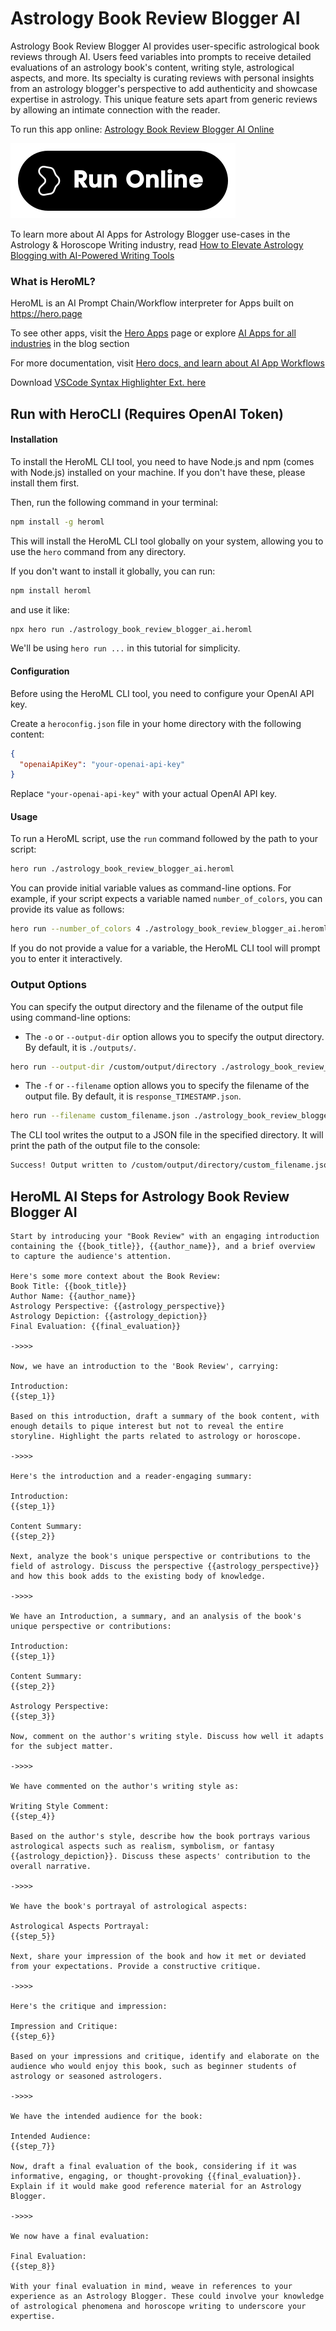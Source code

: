 # Astrology Book Review Blogger AI

Astrology Book Review Blogger AI provides user-specific astrological book reviews through AI. Users feed variables into prompts to receive detailed evaluations of an astrology book's content, writing style, astrological aspects, and more. Its specialty is curating reviews with personal insights from an astrology blogger's perspective to add authenticity and showcase expertise in astrology. This unique feature sets apart from generic reviews by allowing an intimate connection with the reader.

To run this app online: [Astrology Book Review Blogger AI Online](https://hero.page/app/astrology-book-review-blogger-ai-ai-powered-personalized-astrology-reviews/mL0QmuDkKRjCCTdQCySC)

[![Run Astrology Book Review Blogger AI Online](/assets/run.svg)](https://hero.page/app/astrology-book-review-blogger-ai-ai-powered-personalized-astrology-reviews/mL0QmuDkKRjCCTdQCySC)

To learn more about AI Apps for Astrology Blogger use-cases in the Astrology & Horoscope Writing industry, read [How to Elevate Astrology Blogging with AI-Powered Writing Tools](https://hero.page/blog/ai/astrology-and-horoscope-writing/how-to-elevate-astrology-blogging-with-ai-powered-writing-tools/170738)

### What is HeroML?
HeroML is an AI Prompt Chain/Workflow interpreter for Apps built on https://hero.page 

To see other apps, visit the [Hero Apps](https://hero.page/apps) page or explore [AI Apps for all industries](https://hero.page/blog) in the blog section

For more documentation, visit [Hero docs, and learn about AI App Workflows](https://hero.page/tutorials/introduction-to-heroml)

Download [VSCode Syntax Highlighter Ext. here](https://marketplace.visualstudio.com/items?itemName=hero-page.heroml)

## Run with HeroCLI (Requires OpenAI Token)

#### Installation

To install the HeroML CLI tool, you need to have Node.js and npm (comes with Node.js) installed on your machine. If you don't have these, please install them first. 

Then, run the following command in your terminal:

```bash
npm install -g heroml
```

This will install the HeroML CLI tool globally on your system, allowing you to use the `hero` command from any directory.

If you don't want to install it globally, you can run:

```bash
npm install heroml
```

and use it like:

```bash
npx hero run ./astrology_book_review_blogger_ai.heroml
```

We'll be using `hero run ...` in this tutorial for simplicity.

#### Configuration

Before using the HeroML CLI tool, you need to configure your OpenAI API key. 

Create a `heroconfig.json` file in your home directory with the following content:

```json
{
  "openaiApiKey": "your-openai-api-key"
}
```

Replace `"your-openai-api-key"` with your actual OpenAI API key.

#### Usage

To run a HeroML script, use the `run` command followed by the path to your script:

```bash
hero run ./astrology_book_review_blogger_ai.heroml
```

You can provide initial variable values as command-line options. For example, if your script expects a variable named `number_of_colors`, you can provide its value as follows:

```bash
hero run --number_of_colors 4 ./astrology_book_review_blogger_ai.heroml
```

If you do not provide a value for a variable, the HeroML CLI tool will prompt you to enter it interactively.

### Output Options

You can specify the output directory and the filename of the output file using command-line options:

- The `-o` or `--output-dir` option allows you to specify the output directory. By default, it is `./outputs/`.

```bash
hero run --output-dir /custom/output/directory ./astrology_book_review_blogger_ai.heroml
```

- The `-f` or `--filename` option allows you to specify the filename of the output file. By default, it is `response_TIMESTAMP.json`.

```bash
hero run --filename custom_filename.json ./astrology_book_review_blogger_ai.heroml
```

The CLI tool writes the output to a JSON file in the specified directory. It will print the path of the output file to the console:

```bash
Success! Output written to /custom/output/directory/custom_filename.json
```


## HeroML AI Steps for Astrology Book Review Blogger AI
```
Start by introducing your "Book Review" with an engaging introduction containing the {{book_title}}, {{author_name}}, and a brief overview to capture the audience's attention. 

Here's some more context about the Book Review:
Book Title: {{book_title}}
Author Name: {{author_name}}
Astrology Perspective: {{astrology_perspective}}
Astrology Depiction: {{astrology_depiction}}
Final Evaluation: {{final_evaluation}}

->>>>

Now, we have an introduction to the 'Book Review', carrying:

Introduction:
{{step_1}}

Based on this introduction, draft a summary of the book content, with enough details to pique interest but not to reveal the entire storyline. Highlight the parts related to astrology or horoscope.

->>>>

Here's the introduction and a reader-engaging summary:

Introduction:
{{step_1}}

Content Summary:
{{step_2}}

Next, analyze the book's unique perspective or contributions to the field of astrology. Discuss the perspective {{astrology_perspective}} and how this book adds to the existing body of knowledge.

->>>>

We have an Introduction, a summary, and an analysis of the book's unique perspective or contributions:

Introduction:
{{step_1}}

Content Summary:
{{step_2}}

Astrology Perspective:
{{step_3}}

Now, comment on the author's writing style. Discuss how well it adapts for the subject matter.

->>>>

We have commented on the author's writing style as:

Writing Style Comment:
{{step_4}}

Based on the author's style, describe how the book portrays various astrological aspects such as realism, symbolism, or fantasy {{astrology_depiction}}. Discuss these aspects' contribution to the overall narrative.

->>>>

We have the book's portrayal of astrological aspects:

Astrological Aspects Portrayal:
{{step_5}}

Next, share your impression of the book and how it met or deviated from your expectations. Provide a constructive critique.

->>>>

Here's the critique and impression:

Impression and Critique:
{{step_6}}

Based on your impressions and critique, identify and elaborate on the audience who would enjoy this book, such as beginner students of astrology or seasoned astrologers.

->>>>

We have the intended audience for the book:

Intended Audience:
{{step_7}}

Now, draft a final evaluation of the book, considering if it was informative, engaging, or thought-provoking {{final_evaluation}}. Explain if it would make good reference material for an Astrology Blogger.

->>>>

We now have a final evaluation:

Final Evaluation:
{{step_8}}

With your final evaluation in mind, weave in references to your experience as an Astrology Blogger. These could involve your knowledge of astrological phenomena and horoscope writing to underscore your expertise.


```

